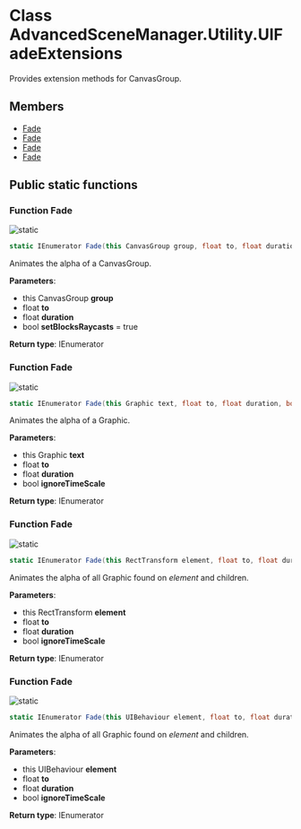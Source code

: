 <a id="Utility.UIFadeExtensions"></a>
# Class AdvancedSceneManager.Utility.UIFadeExtensions






Provides extension methods for CanvasGroup.



## Members

* [Fade](Utility.UIFadeExtensions.md#Utility.UIFadeExtensions_1a9e2877def602540f396dd1de8bd86df7)
* [Fade](Utility.UIFadeExtensions.md#Utility.UIFadeExtensions_1a2cfe72765632a2901bdcee7aaba080d0)
* [Fade](Utility.UIFadeExtensions.md#Utility.UIFadeExtensions_1ab80777d87fe0c80b3ab7f2556637b430)
* [Fade](Utility.UIFadeExtensions.md#Utility.UIFadeExtensions_1a9964de83d3f512e259a88f0cbb6cee4e)

## Public static functions

<a id="Utility.UIFadeExtensions_1a9e2877def602540f396dd1de8bd86df7"></a>
### Function Fade


![][static]

```csharp
static IEnumerator Fade(this CanvasGroup group, float to, float duration, bool setBlocksRaycasts=true)
```

Animates the alpha of a CanvasGroup.





**Parameters**:

* this CanvasGroup **group**
* float **to**
* float **duration**
* bool **setBlocksRaycasts** = true 

**Return type**: IEnumerator





<a id="Utility.UIFadeExtensions_1a2cfe72765632a2901bdcee7aaba080d0"></a>
### Function Fade


![][static]

```csharp
static IEnumerator Fade(this Graphic text, float to, float duration, bool ignoreTimeScale)
```

Animates the alpha of a Graphic.





**Parameters**:

* this Graphic **text**
* float **to**
* float **duration**
* bool **ignoreTimeScale**

**Return type**: IEnumerator





<a id="Utility.UIFadeExtensions_1ab80777d87fe0c80b3ab7f2556637b430"></a>
### Function Fade


![][static]

```csharp
static IEnumerator Fade(this RectTransform element, float to, float duration, bool ignoreTimeScale)
```

Animates the alpha of all Graphic found on _element_  and children.





**Parameters**:

* this RectTransform **element**
* float **to**
* float **duration**
* bool **ignoreTimeScale**

**Return type**: IEnumerator





<a id="Utility.UIFadeExtensions_1a9964de83d3f512e259a88f0cbb6cee4e"></a>
### Function Fade


![][static]

```csharp
static IEnumerator Fade(this UIBehaviour element, float to, float duration, bool ignoreTimeScale)
```

Animates the alpha of all Graphic found on _element_  and children.





**Parameters**:

* this UIBehaviour **element**
* float **to**
* float **duration**
* bool **ignoreTimeScale**

**Return type**: IEnumerator






[static]: https://img.shields.io/badge/-static-lightgrey (static)



